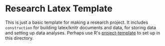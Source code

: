# Research Latex Template

This is just a basic template for making a research project. It includes `construction` for building latex/knitr documents and data, for storing data and setting up data analyses. Perhaps use R's [project-template](https://github.com/johnmyleswhite/ProjectTemplate) to set up in this directory.
